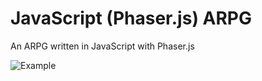 # JavaScript (Phaser.js) ARPG
An ARPG written in JavaScript with Phaser.js

![Example](https://i.imgur.com/3lMAItA.png)
